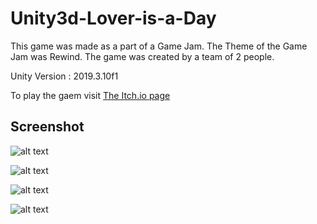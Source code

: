 # Unity3d-Lover-is-a-Day
This game was made as a part of a Game Jam. The Theme of the Game Jam was Rewind. The game was created by a team of 2 people.

Unity Version : 2019.3.10f1

To play the gaem visit [The Itch.io page](https://mranzy.itch.io/lover-is-a-day "Lover is a Day")

## Screenshot

![alt text](https://github.com/anzy03/Unity3d-Lover-is-a-Day/blob/master/Screenshots/Cover.jpg)

![alt text](https://github.com/anzy03/Unity3d-Lover-is-a-Day/blob/master/Screenshots/Capture.JPG)

![alt text](https://github.com/anzy03/Unity3d-Lover-is-a-Day/blob/master/Screenshots/Capture2.JPG)

![alt text](https://github.com/anzy03/Unity3d-Lover-is-a-Day/blob/master/Screenshots/Capture3.JPG)
